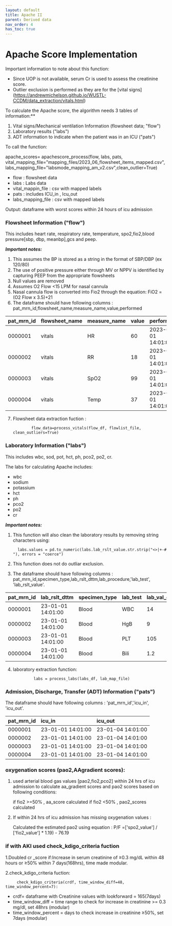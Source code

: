 ```yaml
---
layout: default
title: Apache II
parent: Derived data
nav_order: 4
has_toc: true
---
```


# Apache Score Implementation 


Important information to note about this function: 

* Since UOP is not available, serum Cr is used to assess the creatinine score. 
* Outlier exclusion is performed as they are for the [vital signs] (https://andrewmichelson.github.io/WUSTL-CCDM/data_extraction/vitals.html)

To calculate the Apache score, the algorithm needs 3 tables of information:**

1. Vital signs/Mechanical ventilation Information (flowsheet data; "flow")
3. Laboratory results ("labs")
4. ADT information to indicate when the patient was in an ICU ("pats")


To call the function:

apache_scores= apachescore_process(flow, labs, pats, vital_mapping_file="mapping_files/2023_06_flowsheet_items_mapped.csv", labs_mapping_file="labsmode_mapping_am_v2.csv",clean_outlier=True)


* flow : flowsheet data
* labs : Labs data
* vital_mappin_file  : csv with mapped labels
* pats  : includes ICU_in , Icu_out  
* labs_mapping_file : csv with mapped labels

Output: dataframe with worst scores within 24 hours of icu admission


### Flowsheet Information ("flow")
This includes heart rate, respiratory rate, temperature, spo2,fio2,blood pressure[sbp, dbp, meanbp],gcs and peep.

***Important notes:***

1. This assumes the BP is stored as a string in the format of SBP/DBP (ex 120/80)
2. The use of positive pressure either through MV or NPPV is identified by capturing PEEP from the appropriate flowsheets
3. Null values are removed
4. Assumes O2 Flow <15 LPM for nasal cannula
5. Nasal cannula flow is converted into Fio2 through the equation: FiO2 = (O2 Flow x 3.5)+21
6. The dataframe should have following columns : pat_mrn_id,flowsheet_name,measure_name,value,performed

| pat_mrn_id     | flowsheet_name | measure_name  | value | performed|
|:---------------|:---------------|:--------------|:------|:----------|
| 0000001        | vitals|           HR				    | 60  | 2023-01-01 14:01:00
| 0000002        |vitals|           RR				    | 18  |2023-01-01 14:01:00
| 0000003        | vitals|            SpO2               | 99  |2023-01-01 14:01:00
| 0000004        | vitals|            Temp		           | 37  |2023-01-01 14:01:00


7. Flowsheet data extraction fuction :

               flow_data=process_vitals(flow_df, flowlist_file, clean_outliers=True)


### Laboratory Information ("labs")
This includes wbc, sod, pot, hct, ph, pco2, po2, cr.

The labs for calculating Apache includes:
* wbc
* sodium
* potassium
* hct
* ph
* pco2
* po2
* cr

***Important notes:***

1. This function will also clean the laboratory results by removing string characters using:

		 labs.values = pd.to_numeric(labs.lab_rslt_value.str.strip("<>|+-# "), errors = "coerce")
2. This function does not do outliar exclusion.
3. The dataframe should have following columns : pat_mrn_id,specimen_type,lab_rslt_dttm,lab_procedure,'lab_test', 'lab_rslt_value'.


| pat_mrn_id     | lab_rslt_dttm|   specimen_type         | lab_test | lab_val_col | 
|:-------------------|:------------------|:------|:------|:------|
| 0000001        | 23-01-01 14:01:00	| Blood |  WBC  | 14
| 0000002        | 23-01-01 14:01:00	| Blood | HgB | 9
| 0000003        | 23-01-01 14:01:00 | Blood | PLT   | 105       
| 0000004        | 23-01-01 14:01:00	 | Blood | Bili | 1.2

4. laboratory extraction function:
          
                labs = process_labs(labs_df, lab_map_file)


### Admission, Discharge, Transfer (ADT) Information ("pats")

The dataframe should have following columns : 'pat_mrn_id','icu_in', 'icu_out'.


| pat_mrn_id     | icu_in|   icu_out        
|:---------------|:------|:---------|
| 0000001        | 23-01-01 14:01:00	| 23-01-04 14:01:00
| 0000002        | 23-01-01 14:01:00	| 23-01-04 14:01:00
| 0000003        | 23-01-01 14:01:00 | 23-01-04 14:01:00
| 0000004        | 23-01-01 14:01:00 | 23-01-04 14:01:00


### oxygenation scores (pao2,AAgradient scores):

1. used arterial blood gas values [pao2,fio2,pco2] within 24 hrs of icu admission to calculate aa_gradient scores and pao2 scores based on following conditions:

     if fio2 >=50% , aa_score calculated
     if fio2 <50% , pao2_scores calculated

2. If within 24 hrs of icu admission has missing oxygenation values :

     Calculated the estimated pao2 using equation : P/F =['spo2_value'] / ['fio2_value'] * 1.19) - 76.19 


### if with AKI used check_kdigo_criteria fuction

1.Doubled cr _score if:Increase in serum creatinine of ≥0.3 mg/dL within 48 hours or ≥50% within 7 days(168hrs), time made modular.

2.check_kdigo_criteria fuction:

         check_kdigo_criteria(crdf, time_window_diff=48, time_window_percent=7):


* crdf= dataframe with Creatinine values with lookforward = 165(7days)
* time_window_diff = time range to check for increase in creatinine >= 0.3 mg/dl, set 48hrs (modular)
* time_window_percent = days to check increase in creatinine ≥50%, set 7days (modular)




    


